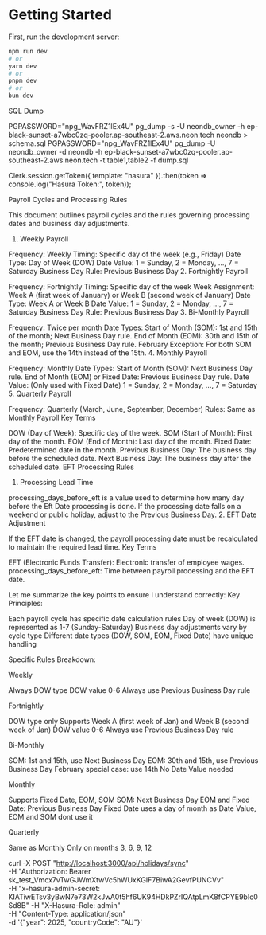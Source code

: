 # Getting Started

First, run the development server:

```bash
npm run dev
# or
yarn dev
# or
pnpm dev
# or
bun dev
```

SQL Dump

PGPASSWORD="npg_WavFRZ1lEx4U" pg_dump -s -U neondb_owner -h ep-black-sunset-a7wbc0zq-pooler.ap-southeast-2.aws.neon.tech neondb > schema.sql
PGPASSWORD="npg_WavFRZ1lEx4U" pg_dump -U neondb_owner -d neondb -h ep-black-sunset-a7wbc0zq-pooler.ap-southeast-2.aws.neon.tech -t table1,table2 -f dump.sql

Clerk.session.getToken({ template: "hasura" }).then(token => console.log("Hasura Token:", token));

Payroll Cycles and Processing Rules

This document outlines payroll cycles and the rules governing processing dates and business day adjustments.

1. Weekly Payroll

Frequency: Weekly
Timing: Specific day of the week (e.g., Friday)
Date Type: Day of Week (DOW)
Date Value: 1 = Sunday, 2 = Monday, ..., 7 = Saturday
Business Day Rule: Previous Business Day
2. Fortnightly Payroll

Frequency: Fortnightly
Timing: Specific day of the week
Week Assignment: Week A (first week of January) or Week B (second week of January)
Date Type: Week A or Week B
Date Value: 1 = Sunday, 2 = Monday, ..., 7 = Saturday
Business Day Rule: Previous Business Day
3. Bi-Monthly Payroll

Frequency: Twice per month
Date Types:
Start of Month (SOM): 1st and 15th of the month; Next Business Day rule.
End of Month (EOM): 30th and 15th of the month; Previous Business Day rule.
February Exception: For both SOM and EOM, use the 14th instead of the 15th.
4. Monthly Payroll

Frequency: Monthly
Date Types:
Start of Month (SOM): Next Business Day rule.
End of Month (EOM) or Fixed Date: Previous Business Day rule.
Date Value: (Only used with Fixed Date) 1 = Sunday, 2 = Monday, ..., 7 = Saturday
5. Quarterly Payroll

Frequency: Quarterly (March, June, September, December)
Rules: Same as Monthly Payroll
Key Terms

DOW (Day of Week): Specific day of the week.
SOM (Start of Month): First day of the month.
EOM (End of Month): Last day of the month.
Fixed Date: Predetermined date in the month.
Previous Business Day: The business day before the scheduled date.
Next Business Day: The business day after the scheduled date.
EFT Processing Rules

1. Processing Lead Time

processing_days_before_eft is a value used to determine how many day before the Eft Date processing is done.
If the processing date falls on a weekend or public holiday, adjust to the Previous Business Day.
2. EFT Date Adjustment

If the EFT date is changed, the payroll processing date must be recalculated to maintain the required lead time.
Key Terms

EFT (Electronic Funds Transfer): Electronic transfer of employee wages.
processing_days_before_eft: Time between payroll processing and the EFT date.

Let me summarize the key points to ensure I understand correctly:
Key Principles:

Each payroll cycle has specific date calculation rules
Day of week (DOW) is represented as 1-7 (Sunday-Saturday)
Business day adjustments vary by cycle type
Different date types (DOW, SOM, EOM, Fixed Date) have unique handling

Specific Rules Breakdown:

Weekly

Always DOW type
DOW value 0-6
Always use Previous Business Day rule

Fortnightly

DOW type only
Supports Week A (first week of Jan) and Week B (second week of Jan)
DOW value 0-6
Always use Previous Business Day rule

Bi-Monthly

SOM: 1st and 15th, use Next Business Day
EOM: 30th and 15th, use Previous Business Day
February special case: use 14th
No Date Value needed

Monthly

Supports Fixed Date, EOM, SOM
SOM: Next Business Day
EOM and Fixed Date: Previous Business Day
Fixed Date uses a day of month as Date Value, EOM and SOM dont use it

Quarterly

Same as Monthly
Only on months 3, 6, 9, 12

curl -X POST "<http://localhost:3000/api/holidays/sync>" \
     -H "Authorization: Bearer sk_test_Vmcx7vTwGJWmXtwVc5hWUxKGIF7BiwA2GevfPUNCVv" \
     -H "x-hasura-admin-secret: KIATiwETsv3yBwN7e73W2kJwA0t5hf6UK94HDkPZrIQAtpLmK8fCPYE9bIc0Sd8B"
     -H "X-Hasura-Role: admin" \
     -H "Content-Type: application/json" \
     -d '{"year": 2025, "countryCode": "AU"}'
